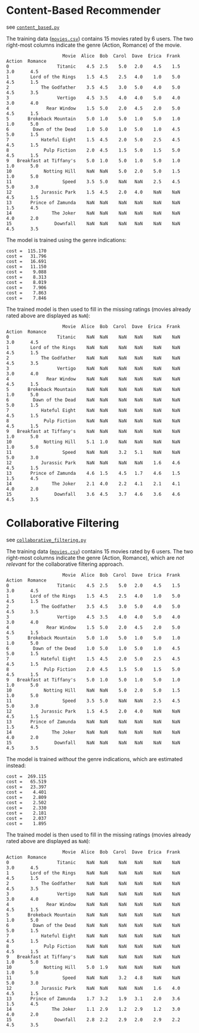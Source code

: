 # Content-Based Recommender

see [`content_based.py`](content_based.py)

The training data ([`movies.csv`](movies.csv)) contains 15 movies rated by 6
users. The two right-most columns indicate the genre (Action, Romance) of the
movie.

                         Movie  Alice  Bob  Carol  Dave  Erica  Frank  Action  Romance
    0                  Titanic    4.5  2.5    5.0   2.0    4.5    1.5     3.0      4.5
    1        Lord of the Rings    1.5  4.5    2.5   4.0    1.0    5.0     4.5      1.5
    2            The Godfather    3.5  4.5    3.0   5.0    4.0    5.0     4.5      3.5
    3                  Vertigo    4.5  3.5    4.0   4.0    5.0    4.0     3.0      4.0
    4              Rear Window    1.5  5.0    2.0   4.5    2.0    5.0     4.5      1.5
    5       Brokeback Mountain    5.0  1.0    5.0   1.0    5.0    1.0     1.0      5.0
    6         Dawn of the Dead    1.0  5.0    1.0   5.0    1.0    4.5     5.0      1.5
    7            Hateful Eight    1.5  4.5    2.0   5.0    2.5    4.5     4.5      1.5
    8             Pulp Fiction    2.0  4.5    1.5   5.0    1.5    5.0     4.5      1.5
    9   Breakfast at Tiffany's    5.0  1.0    5.0   1.0    5.0    1.0     1.0      5.0
    10            Notting Hill    NaN  NaN    5.0   2.0    5.0    1.5     1.0      5.0
    11                   Speed    3.5  5.0    NaN   NaN    2.5    4.5     5.0      3.0
    12           Jurassic Park    1.5  4.5    2.0   4.0    NaN    NaN     4.5      1.5
    13       Prince of Zamunda    NaN  NaN    NaN   NaN    NaN    NaN     1.5      4.5
    14               The Joker    NaN  NaN    NaN   NaN    NaN    NaN     4.0      2.0
    15                Downfall    NaN  NaN    NaN   NaN    NaN    NaN     4.5      3.5

The model is trained using the genre indications:

    cost =  115.170
    cost =   31.796
    cost =   16.691
    cost =   11.150
    cost =    9.088
    cost =    8.313
    cost =    8.019
    cost =    7.906
    cost =    7.863
    cost =    7.846

The trained model is then used to fill in the missing ratings (movies already
rated above are displayed as `NaN`):

                         Movie  Alice  Bob  Carol  Dave  Erica  Frank  Action  Romance
    0                  Titanic    NaN  NaN    NaN   NaN    NaN    NaN     3.0      4.5
    1        Lord of the Rings    NaN  NaN    NaN   NaN    NaN    NaN     4.5      1.5
    2            The Godfather    NaN  NaN    NaN   NaN    NaN    NaN     4.5      3.5
    3                  Vertigo    NaN  NaN    NaN   NaN    NaN    NaN     3.0      4.0
    4              Rear Window    NaN  NaN    NaN   NaN    NaN    NaN     4.5      1.5
    5       Brokeback Mountain    NaN  NaN    NaN   NaN    NaN    NaN     1.0      5.0
    6         Dawn of the Dead    NaN  NaN    NaN   NaN    NaN    NaN     5.0      1.5
    7            Hateful Eight    NaN  NaN    NaN   NaN    NaN    NaN     4.5      1.5
    8             Pulp Fiction    NaN  NaN    NaN   NaN    NaN    NaN     4.5      1.5
    9   Breakfast at Tiffany's    NaN  NaN    NaN   NaN    NaN    NaN     1.0      5.0
    10            Notting Hill    5.1  1.0    NaN   NaN    NaN    NaN     1.0      5.0
    11                   Speed    NaN  NaN    3.2   5.1    NaN    NaN     5.0      3.0
    12           Jurassic Park    NaN  NaN    NaN   NaN    1.6    4.6     4.5      1.5
    13       Prince of Zamunda    4.6  1.5    4.5   1.7    4.6    1.5     1.5      4.5
    14               The Joker    2.1  4.0    2.2   4.1    2.1    4.1     4.0      2.0
    15                Downfall    3.6  4.5    3.7   4.6    3.6    4.6     4.5      3.5

# Collaborative Filtering

see [`collaborative_filtering.py`](collaborative_filtering.py)

The training data ([`movies.csv`](movies.csv)) contains 15 movies rated by 6
users. The two right-most columns indicate the genre (Action, Romance), which
are _not relevant_ for the collaborative filtering approach.

                         Movie  Alice  Bob  Carol  Dave  Erica  Frank  Action  Romance
    0                  Titanic    4.5  2.5    5.0   2.0    4.5    1.5     3.0      4.5
    1        Lord of the Rings    1.5  4.5    2.5   4.0    1.0    5.0     4.5      1.5
    2            The Godfather    3.5  4.5    3.0   5.0    4.0    5.0     4.5      3.5
    3                  Vertigo    4.5  3.5    4.0   4.0    5.0    4.0     3.0      4.0
    4              Rear Window    1.5  5.0    2.0   4.5    2.0    5.0     4.5      1.5
    5       Brokeback Mountain    5.0  1.0    5.0   1.0    5.0    1.0     1.0      5.0
    6         Dawn of the Dead    1.0  5.0    1.0   5.0    1.0    4.5     5.0      1.5
    7            Hateful Eight    1.5  4.5    2.0   5.0    2.5    4.5     4.5      1.5
    8             Pulp Fiction    2.0  4.5    1.5   5.0    1.5    5.0     4.5      1.5
    9   Breakfast at Tiffany's    5.0  1.0    5.0   1.0    5.0    1.0     1.0      5.0
    10            Notting Hill    NaN  NaN    5.0   2.0    5.0    1.5     1.0      5.0
    11                   Speed    3.5  5.0    NaN   NaN    2.5    4.5     5.0      3.0
    12           Jurassic Park    1.5  4.5    2.0   4.0    NaN    NaN     4.5      1.5
    13       Prince of Zamunda    NaN  NaN    NaN   NaN    NaN    NaN     1.5      4.5
    14               The Joker    NaN  NaN    NaN   NaN    NaN    NaN     4.0      2.0
    15                Downfall    NaN  NaN    NaN   NaN    NaN    NaN     4.5      3.5

The model is trained _without_ the genre indications, which are estimated instead:

    cost =  269.115
    cost =   65.519
    cost =   23.397
    cost =    4.401
    cost =    2.809
    cost =    2.502
    cost =    2.330
    cost =    2.181
    cost =    2.037
    cost =    1.895

The trained model is then used to fill in the missing ratings (movies already
rated above are displayed as `NaN`):

                         Movie  Alice  Bob  Carol  Dave  Erica  Frank  Action  Romance
    0                  Titanic    NaN  NaN    NaN   NaN    NaN    NaN     3.0      4.5
    1        Lord of the Rings    NaN  NaN    NaN   NaN    NaN    NaN     4.5      1.5
    2            The Godfather    NaN  NaN    NaN   NaN    NaN    NaN     4.5      3.5
    3                  Vertigo    NaN  NaN    NaN   NaN    NaN    NaN     3.0      4.0
    4              Rear Window    NaN  NaN    NaN   NaN    NaN    NaN     4.5      1.5
    5       Brokeback Mountain    NaN  NaN    NaN   NaN    NaN    NaN     1.0      5.0
    6         Dawn of the Dead    NaN  NaN    NaN   NaN    NaN    NaN     5.0      1.5
    7            Hateful Eight    NaN  NaN    NaN   NaN    NaN    NaN     4.5      1.5
    8             Pulp Fiction    NaN  NaN    NaN   NaN    NaN    NaN     4.5      1.5
    9   Breakfast at Tiffany's    NaN  NaN    NaN   NaN    NaN    NaN     1.0      5.0
    10            Notting Hill    5.0  1.9    NaN   NaN    NaN    NaN     1.0      5.0
    11                   Speed    NaN  NaN    3.2   4.8    NaN    NaN     5.0      3.0
    12           Jurassic Park    NaN  NaN    NaN   NaN    1.6    4.0     4.5      1.5
    13       Prince of Zamunda    1.7  3.2    1.9   3.1    2.0    3.6     1.5      4.5
    14               The Joker    1.1  2.9    1.2   2.9    1.2    3.0     4.0      2.0
    15                Downfall    2.8  2.2    2.9   2.0    2.9    2.2     4.5      3.5
